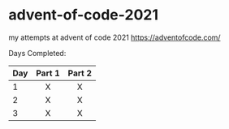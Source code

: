 # advent-of-code-2021

my attempts at advent of code 2021 https://adventofcode.com/

Days Completed:

| Day    | Part 1   | Part 2   |
| ------ |:--------:|:--------:|
| 1      |   X      |   X      |
| 2      |   X      |   X      |
| 3      |   X      |   X      |
